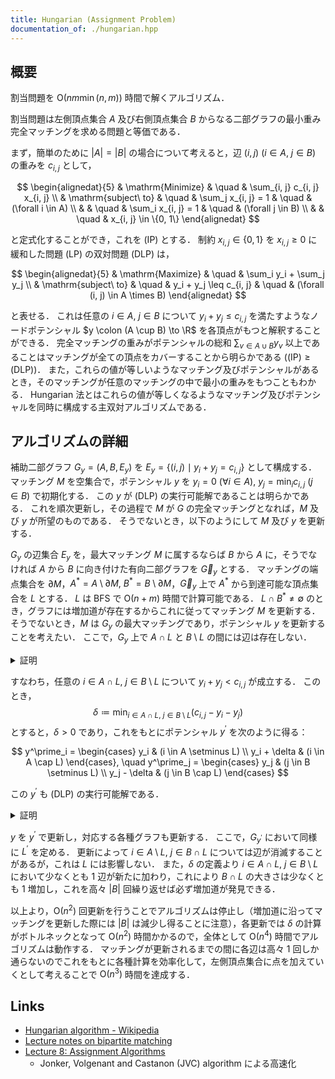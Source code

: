 ```yaml
---
title: Hungarian (Assignment Problem)
documentation_of: ./hungarian.hpp
---
```


## 概要
割当問題を $\mathrm{O}(n m \min(n, m))$ 時間で解くアルゴリズム．

割当問題は左側頂点集合 $A$ 及び右側頂点集合 $B$ からなる二部グラフの最小重み完全マッチングを求める問題と等価である．

まず，簡単のために $|A| = |B|$ の場合について考えると，辺 $(i, j)\ (i \in A,\ j \in B)$ の重みを $c_{i, j}$ として，

$$
\begin{alignedat}{5}
    & \mathrm{Minimize}     & \quad & \sum_{i, j} c_{i, j} x_{i, j} \\
    & \mathrm{subject\ to}  & \quad & \sum_j x_{i, j} = 1 & \quad & (\forall i \in A) \\
    &                       & \quad & \sum_i x_{i, j} = 1 & \quad & (\forall j \in B) \\
    &                       & \quad & x_{i, j} \in \{0, 1\}
\end{alignedat}
$$

と定式化することができ，これを (IP) とする．
制約 $x_{i, j} \in \{0, 1\}$ を $x_{i, j} \geq 0$ に緩和した問題 (LP) の双対問題 (DLP) は，

$$
\begin{alignedat}{5}
    & \mathrm{Maximize}     & \quad & \sum_i y_i + \sum_j y_j \\
    & \mathrm{subject\ to}  & \quad & y_i + y_j \leq c_{i, j} & \quad & (\forall (i, j) \in A \times B)
\end{alignedat}
$$

と表せる．
これは任意の $i \in A,\ j \in B$ について $y_i + y_j \leq c_{i, j}$ を満たすようなノードポテンシャル $y \colon (A \cup B) \to \R$ を各頂点がもつと解釈することができる．
完全マッチングの重みがポテンシャルの総和 $\sum_{v \in A \cup B} y_v$ 以上であることはマッチングが全ての頂点をカバーすることから明らかである ($\mathrm{(IP)} \geq \mathrm{(DLP)}$)．
また，これらの値が等しいようなマッチング及びポテンシャルがあるとき，そのマッチングが任意のマッチングの中で最小の重みをもつこともわかる．
Hungarian 法とはこれらの値が等しくなるようなマッチング及びポテンシャルを同時に構成する主双対アルゴリズムである．

## アルゴリズムの詳細
補助二部グラフ $G_y = (A, B, E_y)$ を $E_y = \{(i, j) \mid y_i + y_j = c_{i, j}\}$ として構成する．
マッチング $M$ を空集合で，ポテンシャル $y$ を $y_i = 0\ (\forall i \in A),\ y_j =  \min_i c_{i, j}\ (j \in B)$  で初期化する．
この $y$ が (DLP) の実行可能解であることは明らかである．
これを順次更新し，その過程で $M$ が $G$ の完全マッチングとなれば，$M$ 及び $y$ が所望のものである．
そうでないとき，以下のようにして $M$ 及び $y$ を更新する．

$G_y$ の辺集合 $E_y$ を，最大マッチング $M$ に属するならば $B$ から $A$ に，そうでなければ $A$ から $B$ に向き付けた有向二部グラフを $\vec{G}_y$ とする．
マッチングの端点集合を $\partial M$，$A^\ast = A \setminus \partial M,\ B^\ast = B \setminus \partial M$，$\vec{G}_y$ 上で $A^\ast$ から到達可能な頂点集合を $L$ とする．
$L$ は BFS で $\mathrm{O}(n + m)$ 時間で計算可能である．
$L \cap B^\ast \neq \emptyset$ のとき，グラフには増加道が存在するからこれに従ってマッチング $M$ を更新する．
そうでないとき，$M$ は $G_y$ の最大マッチングであり，ポテンシャル $y$ を更新することを考えたい．
ここで，$G_y$ 上で $A \cap L$ と $B \setminus L$ の間には辺は存在しない．

<details>
<summary>証明</summary>
<div>

$e = (u, v) \in E_y\ (u \in A \cap L,\ v \in B \setminus L)$ が存在するとする．
$e \in M$ のとき，$u \in L$ かつ $u \notin A^\ast$ より $v \in L$ が成立する必要があるが，これは $v \notin L$ に矛盾する．
$e \in E_y \setminus M$ とすると，$u \in L$ より $L$ の定義から $v \in L$ で同様に矛盾が導ける．

$\blacksquare$

</div>
</details>

すなわち，任意の $i \in A \cap L,\ j \in B \setminus L$ について $y_i + y_j < c_{i, j}$ が成立する．
このとき，
$$
\delta \coloneqq \min_{i \in A \cap L,\ j \in B \setminus L} (c_{i, j} - y_i - y_j)
$$
とすると，$\delta > 0$ であり，これをもとにポテンシャル $y^\prime$ を次のように得る：

$$
y^\prime_i = \begin{cases}
    y_i             & (i \in A \setminus L) \\
    y_i + \delta    & (i \in A \cap L)
\end{cases}, \quad
y^\prime_j = \begin{cases}
    y_j             & (j \in B \setminus L) \\
    y_j - \delta    & (j \in B \cap L)
\end{cases}
$$

この $y^\prime$ も (DLP) の実行可能解である．


<details>
<summary>証明</summary>
<div>

$i \in A \cap L$ かつ $j \in B \setminus L$ のとき，

$$
\begin{aligned}
    y^\prime_i + y^\prime_j
    & = y_i + y_j + \delta \\
    & = y_i + y_j + \min_{i \in A \cap L,\ j \in B \setminus L} (c_{i, j} - y_i - y_j) \\
    & \leq y_i + y_j + (c_{i, j} - y_i - y_j) \\
    & = c_{i, j}.
\end{aligned}
$$

それ以外の場合は $\delta > 0$ より明らか．

$\blacksquare$

</div>
</details>

$y$ を $y^\prime$ で更新し，対応する各種グラフも更新する．
ここで，$G_{y^\prime}$ において同様に $L^\prime$ を定める．
更新によって $i \in A \setminus L,\ j \in B \cap L$ については辺が消滅することがあるが，これは $L$ には影響しない．
また，$\delta$ の定義より $i \in A \cap L,\ j \in B \setminus L$ において少なくとも 1 辺が新たに加わり，これにより $B \cap L$ の大きさは少なくとも $1$ 増加し，これを高々 $|B|$ 回繰り返せば必ず増加道が発見できる．

以上より，$\mathrm{O}(n^2)$ 回更新を行うことでアルゴリズムは停止し（増加道に沿ってマッチングを更新した際には $|B|$ は減少し得ることに注意），各更新では $\delta$ の計算がボトルネックとなって $\mathrm{O}(n^2)$ 時間かかるので，全体として $\mathrm{O}(n^4)$ 時間でアルゴリズムは動作する．
マッチングが更新されるまでの間に各辺は高々 1 回しか通らないのでこれをもとに各種計算を効率化して，左側頂点集合に点を加えていくとして考えることで $\mathrm{O}(n^3)$ 時間を達成する．

## Links
- [Hungarian algorithm - Wikipedia](https://en.wikipedia.org/wiki/Hungarian_algorithm)
- [Lecture notes on bipartite matching](https://math.mit.edu/~goemans/18453S17/matching-notes.pdf)
- [Lecture 8: Assignment Algorithms](https://cyberlab.engr.uconn.edu/wp-content/uploads/sites/2576/2018/09/Lecture_8.pdf)
  - Jonker, Volgenant and Castanon (JVC) algorithm による高速化